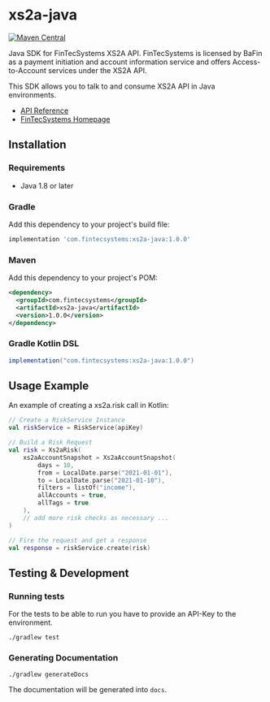 # xs2a-java
[![Maven Central](https://img.shields.io/maven-central/v/com.fintecsystems/xs2a-java.svg?label=Maven%20Central)](https://search.maven.org/search?q=g:%22com.fintecsystems%22%20AND%20a:%22xs2a-java%22)

Java SDK for FinTecSystems XS2A API. FinTecSystems is licensed by BaFin as a payment initiation and account information service and 
offers Access-to-Account services under the XS2A API.

This SDK allows you to talk to and consume XS2A API in Java environments.

- [API Reference](https://docs.fintecsystems.com)
- [FinTecSystems Homepage](https://fintecsystems.com)

## Installation

### Requirements

- Java 1.8 or later

### Gradle
Add this dependency to your project's build file:
```groovy
implementation 'com.fintecsystems:xs2a-java:1.0.0'
```

### Maven
Add this dependency to your project's POM:
```xml
<dependency>
  <groupId>com.fintecsystems</groupId>
  <artifactId>xs2a-java</artifactId>
  <version>1.0.0</version>
</dependency>
```

### Gradle Kotlin DSL
```groovy
implementation("com.fintecsystems:xs2a-java:1.0.0")
```

## Usage Example
An example of creating a xs2a.risk call in Kotlin:

```kotlin
// Create a RiskService Instance
val riskService = RiskService(apiKey)

// Build a Risk Request
val risk = Xs2aRisk(
    xs2aAccountSnapshot = Xs2aAccountSnapshot(
        days = 10,
        from = LocalDate.parse("2021-01-01"),
        to = LocalDate.parse("2021-01-10"),
        filters = listOf("income"),
        allAccounts = true,
        allTags = true
    ),
    // add more risk checks as necessary ...
)

// Fire the request and get a response
val response = riskService.create(risk)
```

## Testing & Development

### Running tests
For the tests to be able to run you have to provide an API-Key to the environment.

```shell
./gradlew test
```

### Generating Documentation

```shell
./gradlew generateDocs
```

The documentation will be generated into `docs`.

